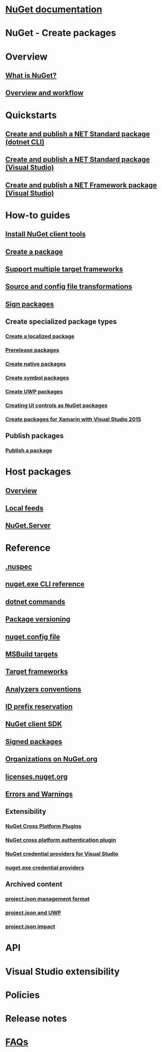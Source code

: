 # [NuGet documentation](../index.md)
# NuGet - Create packages
# Overview
## [What is NuGet?](../what-is-nuget.md)
## [Overview and workflow](overview-and-workflow.md)
# Quickstarts
## [Create and publish a NET Standard package (dotnet CLI)](../quickstart/create-and-publish-a-package-using-the-dotnet-cli.md)
## [Create and publish a NET Standard package (Visual Studio)](../quickstart/create-and-publish-a-package-using-visual-studio.md)
## [Create and publish a NET Framework package (Visual Studio)](../quickstart/create-and-publish-a-package-using-visual-studio-net-framework.md)
# How-to guides
## [Install NuGet client tools](../install-nuget-client-tools.md)
## [Create a package](creating-a-package.md)
## [Support multiple target frameworks](supporting-multiple-target-frameworks.md)
## [Source and config file transformations](source-and-config-file-transformations.md)
## [Sign packages](sign-a-package.md)
## Create specialized package types
### [Create a localized package](creating-localized-packages.md)
### [Prerelease packages](prerelease-packages.md)
### [Create native packages](native-packages.md)
### [Create symbol packages](symbol-packages-snupkg.md)
### [Create UWP packages](create-uwp-packages.md)
### [Creating UI controls as NuGet packages](create-UI-controls.md)
### [Create packages for Xamarin with Visual Studio 2015](create-packages-for-xamarin.md)
## Publish packages
### [Publish a package](publish-a-package.md)
# Host packages
## [Overview](../hosting-packages/overview.md)
## [Local feeds](../hosting-packages/local-feeds.md)
## [NuGet.Server](../hosting-packages/nuget-server.md)
# Reference
## [.nuspec](../reference/nuspec.md)
## [nuget.exe CLI reference](../tools/nuget-exe-cli-reference.md)
## [dotnet commands](../tools/dotnet-Commands.md)
## [Package versioning](../reference/package-versioning.md)
## [nuget.config file](../reference/nuget-config-file.md)
## [MSBuild targets](../reference/msbuild-targets.md)
## [Target frameworks](../reference/target-frameworks.md)
## [Analyzers conventions](../reference/analyzers-conventions.md)
## [ID prefix reservation](../reference/id-prefix-reservation.md)
## [NuGet client SDK](../reference/nuget-client-sdk.md)
## [Signed packages](../reference/signed-packages-reference.md)
## [Organizations on NuGet.org](../reference/organizations-on-nuget-org.md)
## [licenses.nuget.org](../reference/licenses.nuget.org.md)
## [Errors and Warnings](../reference/Errors-and-Warnings.md)
## Extensibility
### [NuGet Cross Platform Plugins](reference/extensibility/NuGet-Cross-Platform-Plugins.md)
### [NuGet cross platform authentication plugin](reference/extensibility/nuget-cross-platform-authentication-plugin.md)
### [NuGet credential providers for Visual Studio](reference/extensibility/nuget-credential-providers-for-visual-studio.md)
### [nuget.exe credential providers](reference/extensibility/nuget-exe-credential-providers.md)
## Archived content
### [project.json management format](archive/project-json.md)
### [project.json and UWP](archive/project-json-and-uwp.md)
### [project.json impact](archive/project-json-impact.md)
# API
# Visual Studio extensibility
# Policies
# Release notes
# [FAQs](faqs/nuget-faq.md)
